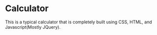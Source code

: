 # Calculator
This is a typical calculator that is completely built using CSS, HTML, and Javascript(Mostly JQuery).
